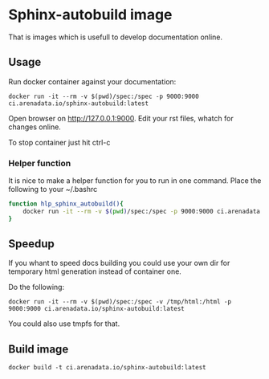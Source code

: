 # Sphinx-autobuild image

That is images which is usefull to develop documentation online.

## Usage

Run docker container against your documentation:

```
docker run -it --rm -v $(pwd)/spec:/spec -p 9000:9000 ci.arenadata.io/sphinx-autobuild:latest
```

Open browser on http://127.0.0.1:9000. Edit your rst files, whatch for changes online.

To stop container just hit ctrl-c

### Helper function

It is nice to make a helper function for you to run in one command. Place the following to your ~/.bashrc

```sh
function hlp_sphinx_autobuild(){
    docker run -it --rm -v $(pwd)/spec:/spec -p 9000:9000 ci.arenadata.io/sphinx-autobuild:latest
}
```

## Speedup

If you whant to speed docs building you could use your own dir for temporary html generation instead of container one.

Do the following:

```
docker run -it --rm -v $(pwd)/spec:/spec -v /tmp/html:/html -p 9000:9000 ci.arenadata.io/sphinx-autobuild:latest
```

You could also use tmpfs for that.

## Build image

```
docker build -t ci.arenadata.io/sphinx-autobuild:latest
```
